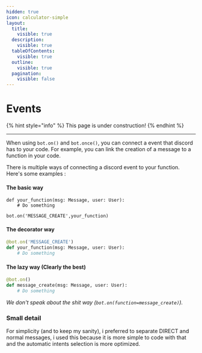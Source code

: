 ```yaml
---
hidden: true
icon: calculator-simple
layout:
  title:
    visible: true
  description:
    visible: true
  tableOfContents:
    visible: true
  outline:
    visible: true
  pagination:
    visible: false
---
```


# Events

{% hint style="info" %}
This page is under construction!
{% endhint %}

***

When using `bot.on()` and `bot.once()`, you can connect a event that discord has to your code. For example, you can link the creation of a message to a function in your code.

There is multiple ways of connecting a discord event to your function. Here's some examples :

#### The basic way

<pre class="language-python"><code class="lang-python">def your_function(msg: Message, user: User):
    # Do something
<strong>    
</strong>bot.on('MESSAGE_CREATE',your_function)
</code></pre>

#### The decorator way

```python
@bot.on('MESSAGE_CREATE')
def your_function(msg: Message, user: User):
    # Do something
```

#### The lazy way (Clearly the best)

```python
@bot.on()
def message_create(msg: Message, user: User):
    # Do something
```

_We don't speak about the shit way (`bot.on(function=message_create)`)._

### Small detail

For simplicity (and to keep my sanity), i preferred to separate DIRECT and normal messages, i used this because it is more simple to code with that and the automatic intents selection is more optimized.
